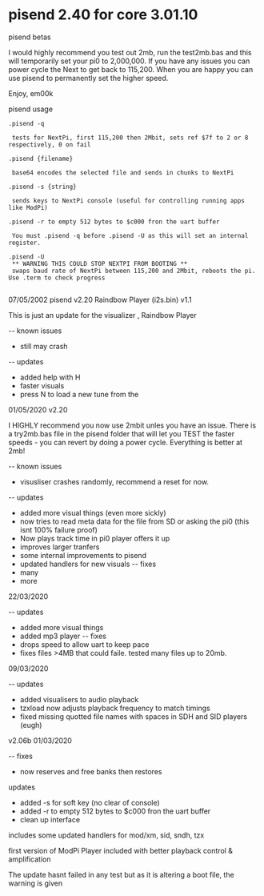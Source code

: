 # pisend 2.40 for core 3.01.10
pisend betas

I would highly recommend you test out 2mb, run the test2mb.bas and this will temporarily set your pi0 to 2,000,000. If you have any issues you can power cycle the Next to get back to 115,200. When you are happy you can use pisend to permanently set the higher speed. 

Enjoy, em00k

pisend usage
```
.pisend -q 

 tests for NextPi, first 115,200 then 2Mbit, sets ref $7f to 2 or 8 respectively, 0 on fail
 
.pisend {filename}

 base64 encodes the selected file and sends in chunks to NextPi
 
.pisend -s {string}

 sends keys to NextPi console (useful for controlling running apps like ModPi)
 
.pisend -r to empty 512 bytes to $c000 fron the uart buffer
 
 You must .pisend -q before .pisend -U as this will set an internal register.
 
.pisend -U 
 ** WARNING THIS COULD STOP NEXTPI FROM BOOTING **
 swaps baud rate of NextPi between 115,200 and 2Mbit, reboots the pi. Use .term to check progress
 
 ```

07/05/2002 pisend v2.20    Raindbow Player (i2s.bin) v1.1 

This is just an update for the visualizer , Raindbow Player 


-- known issues 
  - still may crash 
  
-- updates
  - added help with H 
  - faster visuals 
  - press N to load a new tune from the 

01/05/2020 v2.20

I HIGHLY recommend you now use 2mbit unles you have an issue. There is a try2mb.bas file in the pisend folder that will let you TEST the faster speeds - you can revert by doing a power cycle. Everything is better at 2mb!

-- known issues 

  - visusliser crashes randomly, recommend a reset for now.

-- updates 
  - added more visual things (even more sickly)
  - now tries to read meta data for the file from SD or asking the pi0
    (this isnt 100% failure proof)
  - Now plays track time in pi0 player offers it up
  - improves larger tranfers
  - some internal improvements to pisend 
  - updated handlers for new visuals 
-- fixes 
  - many 
  - more
  
22/03/2020

-- updates 
  - added more visual things 
  - added mp3 player
-- fixes 
  - drops speed to allow uart to keep pace
  - fixes files >4MB that could faile. tested many files up to 20mb.

09/03/2020

-- updates
  - added visualisers to audio playback
  - tzxload now adjusts playback frequency to match timings 
  - fixed missing quotted file names with spaces in SDH and SID players (eugh)

v2.06b 01/03/2020

-- fixes 
  - now reserves and free banks then restores

updates
  - added -s for soft key (no clear of console)
  - added -r to empty 512 bytes to $c000 fron the uart buffer 
  - clean up interface

includes some updated handlers for mod/xm, sid, sndh, tzx 

first version of ModPi Player included with better playback control & amplification 



 The update hasnt failed in any test but as it is altering a boot file, the warning is given
 
 
 
 
 
